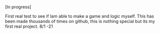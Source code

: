 [In progress]

First real test to see if Iam able to make a game and logic myself. This has been made thousands of times on github, this is nothing special but its my first real project. 8/1 -21
